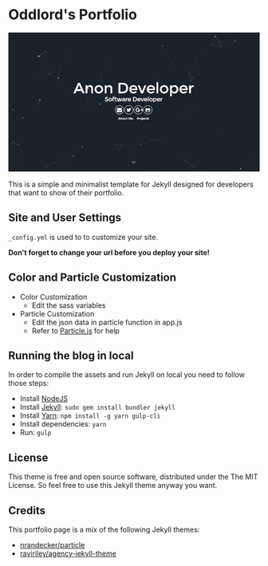 # Oddlord's Portfolio

![](./assets/img/particle.jpg)

This is a simple and minimalist template for Jekyll designed for developers that want to show of their portfolio.

## Site and User Settings

`_config.yml` is used to to customize your site.

**Don't forget to change your url before you deploy your site!**

## Color and Particle Customization
- Color Customization
  - Edit the sass variables
- Particle Customization
  - Edit the json data in particle function in app.js
  - Refer to [Particle.js](https://github.com/VincentGarreau/particles.js/) for help

## Running the blog in local

In order to compile the assets and run Jekyll on local you need to follow those steps:

- Install [NodeJS](https://nodejs.org/)
- Install [Jekyll](https://jekyllrb.com): `sudo gem install bundler jekyll`
- Install [Yarn](https://yarnpkg.com/): `npm install -g yarn gulp-cli`
- Install dependencies: `yarn`
- Run: `gulp`

## License

This theme is free and open source software, distributed under the The MIT License. So feel free to use this Jekyll theme anyway you want.

## Credits

This portfolio page is a mix of the following Jekyll themes:
- [nrandecker/particle](https://github.com/nrandecker/particle)
- [raviriley/agency-jekyll-theme](https://github.com/raviriley/agency-jekyll-theme)
